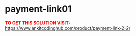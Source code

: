 # payment-link01



**<span style='color:red'>TO GET THIS SOLUTION VISIT:</span>** https://www.ankitcodinghub.com/product/payment-link-2-2/

<ul class="ultimate-downloadable-products-list" data-product-id="95825"></ul>
